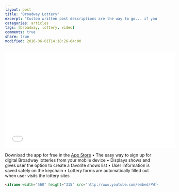 ```yaml
---
layout: post
title: "Broadway Lottery"
excerpt: "Custom written post descriptions are the way to go... if you're not lazy."
categories: articles
tags: [broadway, lottery, video]
comments: true
share: true
modified: 2016-06-01T14:18:26-04:00
---
```


<iframe width="560" height="315" src="//www.youtube.com/embed/Fq9-NbVJZvQ" frameborder="0"> </iframe>

Download the app for free in the <a href="https://itunes.apple.com/en/app/broadway-lottery/id1121731277">App Store</a>
•	The easy way to sign up for digital Broadway lotteries from your mobile device
•	Displays shows and gives user the option to create a favorite shows list
•	User information is saved safely on the keychain 
•	Lottery forms are automatically filled out when user visits the lottery sites


```html
<iframe width="560" height="315" src="http://www.youtube.com/embed/PWf4WUoMXwg" frameborder="0"> </iframe>
```